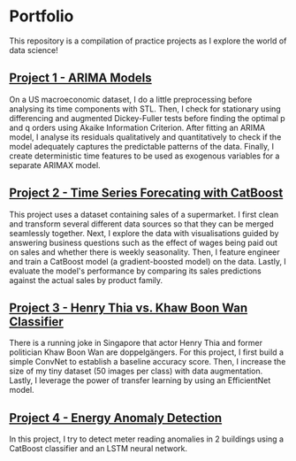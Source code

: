 # Portfolio
This repository is a compilation of practice projects as I explore the world of data science!

## [Project 1 - ARIMA Models](https://github.com/darreleng/portfolio/blob/main/macrodata_arima.ipynb)
On a US macroeconomic dataset, I do a little preprocessing before analysing its time components with STL. Then, I check for stationary using differencing and augmented Dickey-Fuller tests before finding the optimal p and q orders using Akaike Information Criterion. After fitting an ARIMA model, I analyse its residuals qualitatively and quantitatively to check if the model adequately captures the predictable patterns of the data. Finally, I create deterministic time features to be used as exogenous variables for a separate ARIMAX model. 

## [Project 2 - Time Series Forecating with CatBoost](https://github.com/darreleng/portfolio/blob/main/supermarketsales_catboost.ipynb)
This project uses a dataset containing sales of a supermarket. I first clean and transform several different data sources so that they can be merged seamlessly together. Next, I explore the data with visualisations guided by answering business questions such as the effect of wages being paid out on sales and whether there is weekly seasonality. Then, I feature engineer and train a CatBoost model (a gradient-boosted model) on the data. Lastly, I evaluate the model's performance by comparing its sales predictions against the actual sales by product family.

## [Project 3 - Henry Thia vs. Khaw Boon Wan Classifier](https://github.com/darreleng/portfolio/blob/main/thia_khaw_classification.ipynb)
There is a running joke in Singapore that actor Henry Thia and former politician Khaw Boon Wan are doppelgängers. For this project, I first build a simple ConvNet to establish a baseline accuracy score. Then, I increase the size of my tiny dataset (50 images per class) with data augmentation. Lastly, I leverage the power of transfer learning by using an EfficientNet model.

## [Project 4 - Energy Anomaly Detection](https://github.com/darreleng/portfolio/blob/main/energy_anomaly_detection.ipynb)
In this project, I try to detect meter reading anomalies in 2 buildings using a CatBoost classifier and an LSTM neural network.
